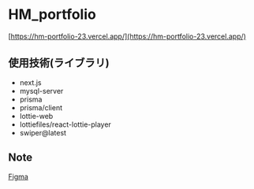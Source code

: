 # HM_portfolio

[https://hm-portfolio-23.vercel.app/](https://hm-portfolio-23.vercel.app/)

## 使用技術(ライブラリ)

- next.js
- mysql-server
- prisma
- prisma/client
- lottie-web
- lottiefiles/react-lottie-player
- swiper@latest

## Note

[Figma](https://www.figma.com/file/jTivSoLOGWMa2nXDPtJEtr/Hayakawa%E3%83%9D%E3%83%BC%E3%83%88%E3%83%95%E3%82%A9%E3%83%AA%E3%82%AA?type=design&node-id=1%3A2&mode=design&t=GncCJMgNrFIEG6aK-1)

